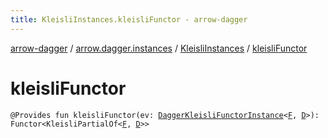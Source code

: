 ```yaml
---
title: KleisliInstances.kleisliFunctor - arrow-dagger
---
```


[arrow-dagger](../../index.html) / [arrow.dagger.instances](../index.html) / [KleisliInstances](index.html) / [kleisliFunctor](./kleisli-functor.html)

# kleisliFunctor

`@Provides fun kleisliFunctor(ev: `[`DaggerKleisliFunctorInstance`](../-dagger-kleisli-functor-instance/index.html)`<`[`F`](index.html#F)`, `[`D`](index.html#D)`>): Functor<KleisliPartialOf<`[`F`](index.html#F)`, `[`D`](index.html#D)`>>`
